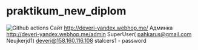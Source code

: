 # praktikum_new_diplom
![Github actions](https://github.com/NakiriEri/foodgram-project-react/actions/workflows/main.yml/badge.svg) 
Сайт http://deveri-yandex.webhop.me/ 
Админка http://deveri-yandex.webhop.me/admin
SuperUser(
pahkarus@gmail.com
Neujkerjd1)
deveri@158.160.116.108
stalcers1  - password
